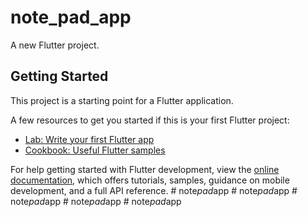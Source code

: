 # note_pad_app

A new Flutter project.

## Getting Started

This project is a starting point for a Flutter application.

A few resources to get you started if this is your first Flutter project:

- [Lab: Write your first Flutter app](https://docs.flutter.dev/get-started/codelab)
- [Cookbook: Useful Flutter samples](https://docs.flutter.dev/cookbook)

For help getting started with Flutter development, view the
[online documentation](https://docs.flutter.dev/), which offers tutorials,
samples, guidance on mobile development, and a full API reference.
#   n o t e _ p a d _ a p p  
 #   n o t e _ p a d _ a p p  
 #   n o t e _ p a d _ a p p  
 #   n o t e _ p a d _ a p p  
 #   n o t e _ p a d _ a p p  
 